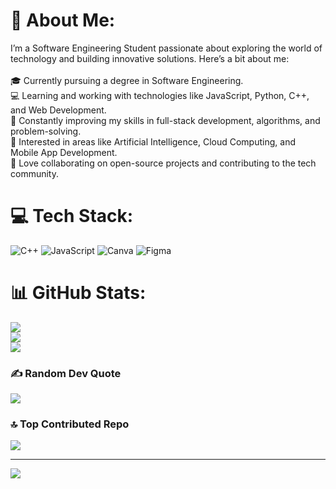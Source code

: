 # 💫 About Me:
I’m a Software Engineering Student passionate about exploring the world of technology and building innovative solutions. Here’s a bit about me:<br><br>🎓 Currently pursuing a degree in Software Engineering.<br>💻 Learning and working with technologies like JavaScript, Python, C++, and Web Development.<br>🌱 Constantly improving my skills in full-stack development, algorithms, and problem-solving.<br>🚀 Interested in areas like Artificial Intelligence, Cloud Computing, and Mobile App Development.<br>🤝 Love collaborating on open-source projects and contributing to the tech community.


# 💻 Tech Stack:
![C++](https://img.shields.io/badge/c++-%2300599C.svg?style=for-the-badge&logo=c%2B%2B&logoColor=white) ![JavaScript](https://img.shields.io/badge/javascript-%23323330.svg?style=for-the-badge&logo=javascript&logoColor=%23F7DF1E) ![Canva](https://img.shields.io/badge/Canva-%2300C4CC.svg?style=for-the-badge&logo=Canva&logoColor=white) ![Figma](https://img.shields.io/badge/figma-%23F24E1E.svg?style=for-the-badge&logo=figma&logoColor=white)
# 📊 GitHub Stats:
![](https://github-readme-stats.vercel.app/api?username=Mr-hamzuu&theme=dark&hide_border=false&include_all_commits=false&count_private=false)<br/>
![](https://github-readme-streak-stats.herokuapp.com/?user=Mr-hamzuu&theme=dark&hide_border=false)<br/>
![](https://github-readme-stats.vercel.app/api/top-langs/?username=Mr-hamzuu&theme=dark&hide_border=false&include_all_commits=false&count_private=false&layout=compact)



### ✍️ Random Dev Quote
![](https://quotes-github-readme.vercel.app/api?type=horizontal&theme=gruvbox)

### 🔝 Top Contributed Repo
![](https://github-contributor-stats.vercel.app/api?username=Mr-hamzuu&limit=5&theme=dark&combine_all_yearly_contributions=true)

---
[![](https://visitcount.itsvg.in/api?id=Mr-hamzuu&icon=0&color=0)](https://visitcount.itsvg.in)

